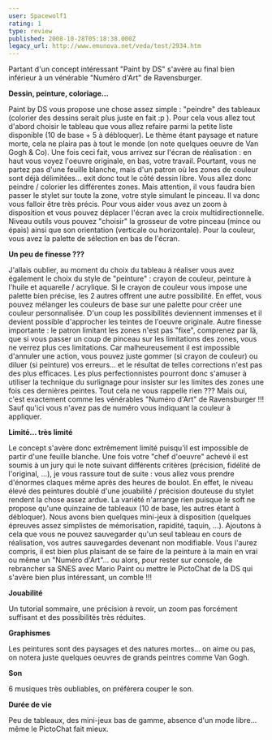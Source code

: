 ```yaml
---
user: Spacewolf1
rating: 1
type: review
published: 2008-10-28T05:18:38.000Z
legacy_url: http://www.emunova.net/veda/test/2934.htm
---
```

Partant d'un concept intéressant "Paint by DS" s'avère au final bien inférieur à un vénérable "Numéro d'Art" de Ravensburger.  

  

**Dessin, peinture, coloriage...**  

Paint by DS vous propose une chose assez simple : "peindre" des tableaux (colorier des dessins serait plus juste en fait :p ). Pour cela vous allez tout d'abord choisir le tableau que vous allez refaire parmi la petite liste disponible (10 de base + 5 à débloquer). Le thème étant paysage et nature morte, cela ne plaira pas à tout le monde (on note quelques oeuvre de Van Gogh & Co). Une fois ceci fait, vous arrivez sur l'écran de réalisation : en haut vous voyez l'oeuvre originale, en bas, votre travail. Pourtant, vous ne partez pas d'une feuille blanche, mais d'un patron où les zones de couleur sont déjà délimitées... exit donc tout le côté dessin libre. Vous allez donc peindre / colorier les différentes zones. Mais attention, il vous faudra bien passer le stylet sur toute la zone, votre style simulant le pinceau. Il va donc vous falloir être très précis. Pour vous aider vous avez un zoom à disposition et vous pouvez déplacer l'écran avec la croix multidirectionnelle. Niveau outils vous pouvez "choisir" la grosseur de votre pinceau (mince ou épais) ainsi que son orientation (verticale ou horizontale). Pour la couleur, vous avez la palette de sélection en bas de l'écran.  

  

**Un peu de finesse ???**  

J'allais oublier, au moment du choix du tableau à réaliser vous avez également le choix du style de "peinture" : crayon de couleur, peinture à l'huile et aquarelle / acrylique. Si le crayon de couleur vous impose une palette bien précise, les 2 autres offrent une autre possibilité. En effet, vous pouvez mélanger les couleurs de base sur une palette pour créer une couleur personnalisée. D'un coup les possibilités deviennent immenses et il devient possible d'approcher les teintes de l'oeuvre originale. Autre finesse importante : le patron limitant les zones n'est pas "fixe", comprenez par là, que si vous passer un coup de pinceau sur les limitations des zones, vous ne verrez plus ces limitations. Car malheureusement il est impossible d'annuler une action, vous pouvez juste gommer (si crayon de couleur) ou diluer (si peinture) vos erreurs... et le résultat de telles corrections n'est pas des plus efficaces. Les plus perfectionnistes pourront donc s'amuser à utiliser la technique du surlignage pour insister sur les limites des zones une fois ces dernières peintes. Tout cela ne vous rappelle rien ??? Mais oui, c'est exactement comme les vénérables "Numéro d'Art" de Ravensburger !!! Sauf qu'ici vous n'avez pas de numéro vous indiquant la couleur à appliquer.  

  

**Limité... très limité**  

Le concept s'avère donc extrêmement limité puisqu'il est impossible de partir d'une feuille blanche. Une fois votre "chef d'oeuvre" achevé il est soumis à un jury qui le note suivant différents critères (précision, fidélité de l'original, ...), je vous rassure tout de suite : vous allez vous prendre d'énormes claques même après des heures de boulot. En effet, le niveau élevé des peintures doublé d'une jouabilité / précision douteuse du stylet rendent la chose assez ardue. La variété n'arrange rien puisque le soft ne propose qu'une quinzaine de tableaux (10 de base, les autres étant à débloquer). Nous avons bien quelques mini-jeux à disposition (quelques épreuves assez simplistes de mémorisation, rapidité, taquin, ...). Ajoutons à cela que vous ne pouvez sauvegarder qu'un seul tableau en cours de réalisation, vos autres sauvegardes devenant non modifiable. Vous l'aurez compris, il est bien plus plaisant de se faire de la peinture à la main en vrai ou même un "Numéro d'Art"... ou alors, pour rester sur console, de rebrancher sa SNES avec Mario Paint ou mettre le PictoChat de la DS qui s'avère bien plus intéressant, un comble !!!  

  

  

**Jouabilité**  

Un tutorial sommaire, une précision à revoir, un zoom pas forcément suffisant et des possibilités très réduites.  

**Graphismes**  

Les peintures sont des paysages et des natures mortes... on aime ou pas, on notera juste quelques oeuvres de grands peintres comme Van Gogh.  

**Son**  

6 musiques très oubliables, on préférera couper le son.  

**Durée de vie**  

Peu de tableaux, des mini-jeux bas de gamme, absence d'un mode libre... même le PictoChat fait mieux.